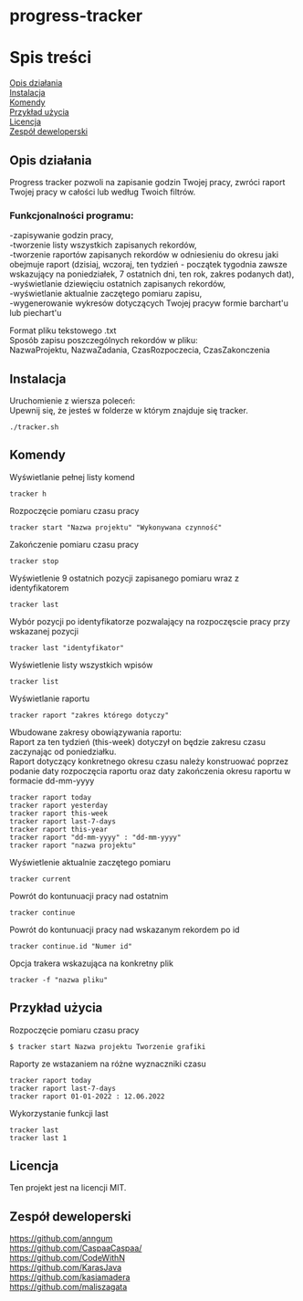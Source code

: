 # progress-tracker

# Spis treści
[Opis działania](#opis-dzialania)  
[Instalacja](#instalacja)  
[Komendy](#komendy)  
[Przykład użycia](#przyklad-uzycia)  
[Licencja](#licencja)  
[Zespół deweloperski](#zespol-deweloperski)  

## Opis działania
Progress tracker pozwoli na zapisanie godzin Twojej pracy, zwróci raport Twojej pracy w całości lub według Twoich filtrów. 

### Funkcjonalności programu:  
-zapisywanie godzin pracy,  
-tworzenie listy wszystkich zapisanych rekordów,  
-tworzenie raportów zapisanych rekordów w odniesieniu do okresu jaki obejmuje raport (dzisiaj, wczoraj, ten tydzień - początek tygodnia zawsze wskazujący na poniedziałek, 7 ostatnich dni, ten rok, zakres podanych dat),  
-wyświetlanie dziewięciu ostatnich zapisanych rekordów,  
-wyświetlanie aktualnie zaczętego pomiaru zapisu,  
-wygenerowanie wykresów dotyczących Twojej pracyw formie barchart'u lub piechart'u  

Format pliku tekstowego .txt   
Sposób zapisu poszczególnych rekordów w pliku:  
NazwaProjektu, NazwaZadania, CzasRozpoczecia, CzasZakonczenia

## Instalacja
Uruchomienie z wiersza poleceń:   
Upewnij się, że jesteś w folderze w którym znajduje się tracker.
```
./tracker.sh
```

## Komendy
Wyświetlanie pełnej listy komend
```
tracker h
```
Rozpoczęcie pomiaru czasu pracy
```
tracker start "Nazwa projektu" "Wykonywana czynność" 
```
Zakończenie pomiaru czasu pracy
```
tracker stop
```
Wyświetlenie 9 ostatnich pozycji zapisanego pomiaru wraz z identyfikatorem
```
tracker last 
```
Wybór pozycji po identyfikatorze pozwalający na rozpoczęscie pracy przy wskazanej pozycji
```
tracker last "identyfikator"
```
Wyświetlenie listy wszystkich wpisów
```
tracker list 
```
Wyświetlanie raportu
```
tracker raport "zakres którego dotyczy"
```
Wbudowane zakresy obowiązywania raportu:  
Raport za ten tydzień (this-week) dotyczył on będzie zakresu czasu zaczynając od poniedziałku.  
Raport dotyczący konkretnego okresu czasu należy konstruować poprzez podanie daty rozpoczęcia raportu oraz daty zakończenia okresu raportu w formacie dd-mm-yyyy  
```
tracker raport today  
tracker raport yesterday
tracker raport this-week
tracker raport last-7-days
tracker raport this-year
tracker raport "dd-mm-yyyy" : "dd-mm-yyyy"
tracker raport "nazwa projektu"
```
Wyświetlenie aktualnie zaczętego pomiaru
```
tracker current
```
Powrót do kontunuacji pracy nad ostatnim 
```
tracker continue
```
Powrót do kontunuacji pracy nad wskazanym rekordem po id 
```
tracker continue.id "Numer id"
```
Opcja trakera wskazująca na konkretny plik
```
tracker -f "nazwa pliku"
```

## Przykład użycia

Rozpoczęcie pomiaru czasu pracy
```
$ tracker start Nazwa projektu Tworzenie grafiki

```
Raporty ze wstazaniem na różne wyznaczniki czasu
```
tracker raport today
tracker raport last-7-days
tracker raport 01-01-2022 : 12.06.2022 
```
Wykorzystanie funkcji last
```
tracker last
tracker last 1
```

## Licencja
Ten projekt jest na licencji MIT.

## Zespół deweloperski
https://github.com/anngum  
https://github.com/CaspaaCaspaa/  
https://github.com/CodeWithN  
https://github.com/KarasJava  
https://github.com/kasiamadera  
https://github.com/maliszagata  
